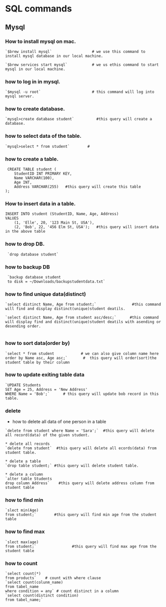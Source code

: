 # SQL commands

## Mysql


### How to install mysql on mac.
```shell
`$brew install mysql`                  # we use this command to install mysql database in our local machine.

`$brew services start mysql`           # we us ethis command to start mysql in our local machine.
```
### how to log in in mysql.
```shell
`$mysql -u root`                       # this command will log into mysql server.
```
### how to create database.
```shell
`mysql>create database student`          #this query will create a database.
```

 ### how to select data of the table.
 ```shell
`mysql>select * from student`        #
 ```

### how to create a table.
```shell
 CREATE TABLE student (
    StudentID INT PRIMARY KEY,
    Name VARCHAR(100),
    Age INT,
    Address VARCHAR(255)   #this query will create this table
);
```

### How to insert data in a table.
```shell
INSERT INTO student (StudentID, Name, Age, Address)
VALUES
    (1, 'Elle', 20, '123 Main St, USA'),
    (2, 'Bob', 22, '456 Elm St, USA');   #this query will insert data in the above table
```
 
### how to drop DB.
```shell
 `drop database student`
 ```

### how to backup DB
```shell
 `backup database student
 to disk = ~/Downloads/backupstudentdata.txt` 
```
 

### how to find unique data(distinct)
```shell
`select distinct Name, Age from student;`                #this command will find and display distinct(unique)student deatils.

`select distinct Name, Age from student asc/desc;`      #this command will display find and distinct(unique)student deatils with asending or desending order.


```

### how to sort data(order by)
```shell
`select * from student            # we can also give column name here
order by Name asc, Age asc;`       #  this query will order(sort)the student table by their column
```

### how to update exiting table data
```shell
`UPDATE Students
SET Age = 25, Address = 'New Address'
WHERE Name = 'Bob';`      # this query will update bob record in this table.
```
### delete

* how to  delete all data of one person in a table
```shell
`delete from student where Name = 'Sara';`  #this query will delete all record(data) of the given student.

* delete all records
`delete from student`  #this query will delete all ecords(data) from student table.

* delete a table
`drop table student;` #this query will delete student table.

* delete a column
`alter table Students
drop column Address`    #this query will delete address column from student table
```

### how to find min
```shell
`slect min(Age)
from student;`        #this query will find min age from the student table 
```

### how to find max
```shell
`slect max(age)
from student;`                #this query will find max age from the student table 
```

### how to count 
```shell
`select count(*)
from products`    # count with where clause
`select count(colunm_name)
from tabel_name
where condition = any` # count distinct in a column
`select count(distinct condition)
from tabel_name;`
```  






 